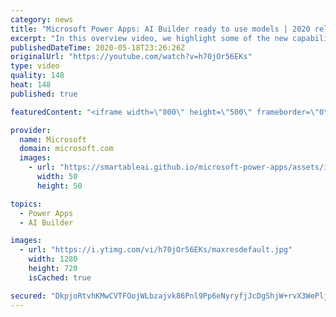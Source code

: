 ```yaml
---
category: news
title: "Microsoft Power Apps: AI Builder ready to use models | 2020 release wave 1 overview"
excerpt: "In this overview video, we highlight some of the new capabilities included in the latest update to Microsoft Power Apps, AI Builder ready to use models.     Here are the capabilities covered:   • Entity extraction helps you by identifying and extracting people, dates, places, locations, etc. from text"
publishedDateTime: 2020-05-18T23:26:26Z
originalUrl: "https://youtube.com/watch?v=h70jOr56EKs"
type: video
quality: 148
heat: 148
published: true

featuredContent: "<iframe width=\"800\" height=\"500\" frameborder=\"0\" src=\"https://www.youtube.com/embed/h70jOr56EKs\" allow=\"accelerometer; autoplay; encrypted-media; gyroscope; picture-in-picture\" allowfullscreen></iframe>"

provider:
  name: Microsoft
  domain: microsoft.com
  images:
    - url: "https://smartableai.github.io/microsoft-power-apps/assets/images/organizations/microsoft.com-50x50.jpg"
      width: 50
      height: 50

topics:
  - Power Apps
  - AI Builder

images:
  - url: "https://i.ytimg.com/vi/h70jOr56EKs/maxresdefault.jpg"
    width: 1280
    height: 720
    isCached: true

secured: "DkpjoRtvhKMwCVTFOojWLbzajvk86Pnl9Pp6eNyryfjJcDgShjW+rvX3WePlj1qBSsJ81ZXmgGiqZJVGZertD/c3SztkBwt6UTjPN6PG98NgCpNjwCHEYvLJLq6+CWYqyeTUXMa5yG+PzmNTOgqTnHo/NTugo8/p3k0hEjbuuxAwpd7gtjIZ6lP9jMKAfCvRLpKDUDgPzdG7SSjhfFZ1/xxVsdNS5hvNPtfwaM2nKy2duBmC8ZJLdCpLOEXzElmdKMNb78zXbkF5b72PUz4KtY+uOv4r7kOPCknlTTRlm9dqMu1uhl/ib+hsu6kBAIzuehtUz0K8/egknz4RdPc0ak5slRpc57t2kWZdmmRP9EsjlwMe8jPZN8BwMOeid5dB9mpbuTWib7MdppToigfCOUtbDnMynQWDdLsDcY5kNeTKN5uG57vpwJRzgZTWh96p;L5INELp5t3Civ9yOiFCSDw=="
---
```


